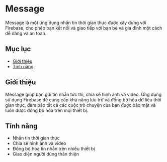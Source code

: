 # Message

Message là một ứng dụng nhắn tin thời gian thực được xây dựng với Firebase, cho phép bạn kết nối và giao tiếp với bạn bè và gia đình một cách dễ dàng và an toàn.

## Mục lục

- [Giới thiệu](#giới-thiệu)
- [Tính năng](#tính-năng)

## Giới thiệu

Message giúp bạn gửi tin nhắn tức thì, chia sẻ hình ảnh và video. Ứng dụng sử dụng Firebase để cung cấp khả năng lưu trữ và đồng bộ hóa dữ liệu thời gian thực, đảm bảo tất cả các cuộc trò chuyện của bạn được bảo mật và luôn được đồng bộ hóa trên mọi thiết bị.

## Tính năng

- Nhắn tin thời gian thực
- Chia sẻ hình ảnh và video
- Đồng bộ hóa tin nhắn trên nhiều thiết bị
- Giao diện người dùng thân thiện
